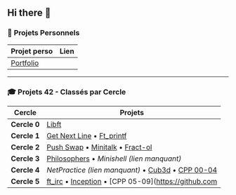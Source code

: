 ## Hi there 👋

### 🚀 **Projets Personnels**
| **Projet perso**  | **Lien** |
|------------|---------|
| [Portfolio](https://github.com/Jeremy-coquet/portfolio) |

---

### 🎓 **Projets 42 - Classés par Cercle**
| **Cercle**  | **Projets** |
|------------|------------|
| **Cercle 0**  | [Libft](https://github.com/Jeremy-coquet/libft) |
| **Cercle 1**  | [Get Next Line](https://github.com/Jeremy-coquet/Get_next_line) • [Ft_printf](https://github.com/Jeremy-coquet/Ft_printf) |
| **Cercle 2**  | [Push Swap](https://github.com/Jeremy-coquet/push_swap) • [Minitalk](https://github.com/Jeremy-coquet/minitalk) • [Fract-ol](https://github.com/Jeremy-coquet/fract-ol) |
| **Cercle 3**  | [Philosophers](https://github.com/Jeremy-coquet/Philosophers) • *Minishell (lien manquant)* |
| **Cercle 4**  | *NetPractice (lien manquant)* • [Cub3d](https://github.com/Jeremy-coquet/Cub3d) • [CPP 00-04](https://github.com/Jeremy-coquet/CPP00-04) |
| **Cercle 5**  | [ft_irc](https://github.com/Jeremy-coquet/ft_irc) • [Inception](https://github.com/Jeremy-coquet/Inception) • [CPP 05-09](https://github.com
